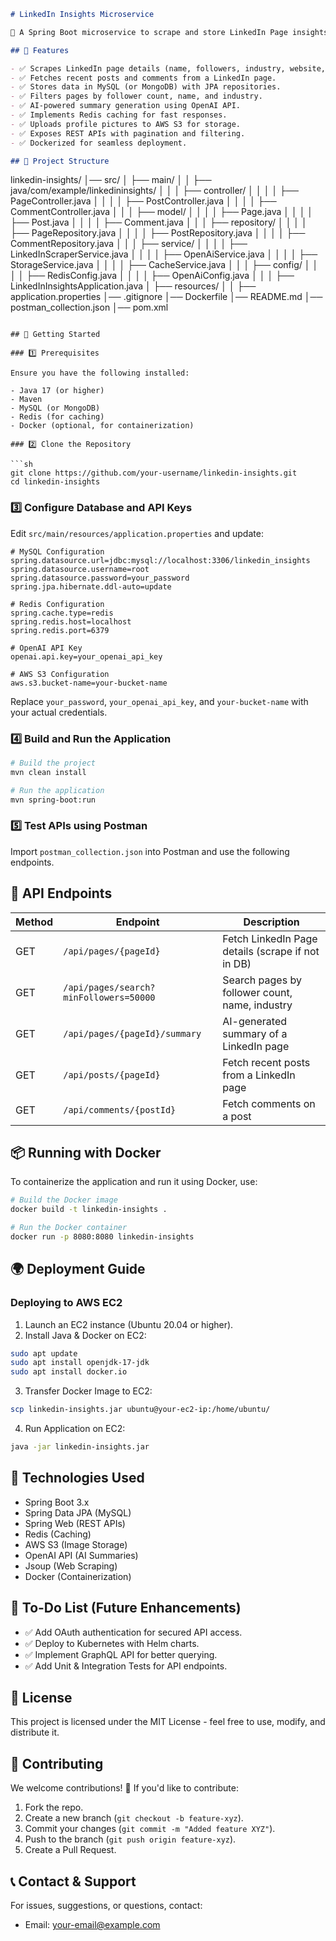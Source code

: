 ```markdown
# LinkedIn Insights Microservice

🚀 A Spring Boot microservice to scrape and store LinkedIn Page insights, posts, and comments with AI-powered summaries!

## 📌 Features

- ✅ Scrapes LinkedIn page details (name, followers, industry, website, profile picture).
- ✅ Fetches recent posts and comments from a LinkedIn page.
- ✅ Stores data in MySQL (or MongoDB) with JPA repositories.
- ✅ Filters pages by follower count, name, and industry.
- ✅ AI-powered summary generation using OpenAI API.
- ✅ Implements Redis caching for fast responses.
- ✅ Uploads profile pictures to AWS S3 for storage.
- ✅ Exposes REST APIs with pagination and filtering.
- ✅ Dockerized for seamless deployment.

## 📂 Project Structure

```
linkedin-insights/
│── src/
│   ├── main/
│   │   ├── java/com/example/linkedininsights/
│   │   │   ├── controller/
│   │   │   │   ├── PageController.java
│   │   │   │   ├── PostController.java
│   │   │   │   ├── CommentController.java
│   │   │   ├── model/
│   │   │   │   ├── Page.java
│   │   │   │   ├── Post.java
│   │   │   │   ├── Comment.java
│   │   │   ├── repository/
│   │   │   │   ├── PageRepository.java
│   │   │   │   ├── PostRepository.java
│   │   │   │   ├── CommentRepository.java
│   │   │   ├── service/
│   │   │   │   ├── LinkedInScraperService.java
│   │   │   │   ├── OpenAiService.java
│   │   │   │   ├── StorageService.java
│   │   │   │   ├── CacheService.java
│   │   │   ├── config/
│   │   │   │   ├── RedisConfig.java
│   │   │   │   ├── OpenAiConfig.java
│   │   │   ├── LinkedInInsightsApplication.java
│   ├── resources/
│   │   ├── application.properties
│── .gitignore
│── Dockerfile
│── README.md
│── postman_collection.json
│── pom.xml
```

## 🚀 Getting Started

### 1️⃣ Prerequisites

Ensure you have the following installed:

- Java 17 (or higher)
- Maven
- MySQL (or MongoDB)
- Redis (for caching)
- Docker (optional, for containerization)

### 2️⃣ Clone the Repository

```sh
git clone https://github.com/your-username/linkedin-insights.git
cd linkedin-insights
```

### 3️⃣ Configure Database and API Keys

Edit `src/main/resources/application.properties` and update:

```properties
# MySQL Configuration
spring.datasource.url=jdbc:mysql://localhost:3306/linkedin_insights
spring.datasource.username=root
spring.datasource.password=your_password
spring.jpa.hibernate.ddl-auto=update

# Redis Configuration
spring.cache.type=redis
spring.redis.host=localhost
spring.redis.port=6379

# OpenAI API Key
openai.api.key=your_openai_api_key

# AWS S3 Configuration
aws.s3.bucket-name=your-bucket-name
```

Replace `your_password`, `your_openai_api_key`, and `your-bucket-name` with your actual credentials.

### 4️⃣ Build and Run the Application

```sh
# Build the project
mvn clean install

# Run the application
mvn spring-boot:run
```

### 5️⃣ Test APIs using Postman

Import `postman_collection.json` into Postman and use the following endpoints.

## 📡 API Endpoints

| Method | Endpoint | Description |
|--------|----------|-------------|
| GET    | `/api/pages/{pageId}` | Fetch LinkedIn Page details (scrape if not in DB) |
| GET    | `/api/pages/search?minFollowers=50000` | Search pages by follower count, name, industry |
| GET    | `/api/pages/{pageId}/summary` | AI-generated summary of a LinkedIn page |
| GET    | `/api/posts/{pageId}` | Fetch recent posts from a LinkedIn page |
| GET    | `/api/comments/{postId}` | Fetch comments on a post |

## 📦 Running with Docker

To containerize the application and run it using Docker, use:

```sh
# Build the Docker image
docker build -t linkedin-insights .

# Run the Docker container
docker run -p 8080:8080 linkedin-insights
```

## 🌍 Deployment Guide

### Deploying to AWS EC2

1. Launch an EC2 instance (Ubuntu 20.04 or higher).
2. Install Java & Docker on EC2:

```sh
sudo apt update
sudo apt install openjdk-17-jdk
sudo apt install docker.io
```

3. Transfer Docker Image to EC2:

```sh
scp linkedin-insights.jar ubuntu@your-ec2-ip:/home/ubuntu/
```

4. Run Application on EC2:

```sh
java -jar linkedin-insights.jar
```

## 🎯 Technologies Used

- Spring Boot 3.x
- Spring Data JPA (MySQL)
- Spring Web (REST APIs)
- Redis (Caching)
- AWS S3 (Image Storage)
- OpenAI API (AI Summaries)
- Jsoup (Web Scraping)
- Docker (Containerization)

## 📌 To-Do List (Future Enhancements)

- ✅ Add OAuth authentication for secured API access.
- ✅ Deploy to Kubernetes with Helm charts.
- ✅ Implement GraphQL API for better querying.
- ✅ Add Unit & Integration Tests for API endpoints.

## 📝 License

This project is licensed under the MIT License - feel free to use, modify, and distribute it.

## 🤝 Contributing

We welcome contributions! 🎉 If you'd like to contribute:

1. Fork the repo.
2. Create a new branch (`git checkout -b feature-xyz`).
3. Commit your changes (`git commit -m "Added feature XYZ"`).
4. Push to the branch (`git push origin feature-xyz`).
5. Create a Pull Request.

## 📞 Contact & Support

For issues, suggestions, or questions, contact:

- Email: your-email@example.com
```
